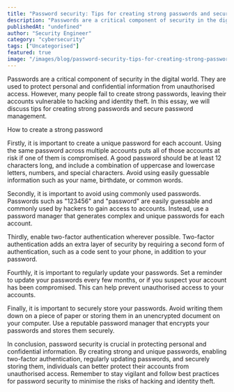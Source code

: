 ```yaml
---
title: "Password security: Tips for creating strong passwords and secure password management"
description: "Passwords are a critical component of security in the digital world. They are used to protect personal and confidential information from unauthorised access. Ho..."
publishedAt: "undefined"
author: "Security Engineer"
category: "cybersecurity"
tags: ["Uncategorised"]
featured: true
image: "/images/blog/password-security-tips-for-creating-strong-passwords-and-secure-password-management-featured.png"
---
```


Passwords are a critical component of security in the digital world. They are used to protect personal and confidential information from unauthorised access. However, many people fail to create strong passwords, leaving their accounts vulnerable to hacking and identity theft. In this essay, we will discuss tips for creating strong passwords and secure password management.

How to create a strong password

Firstly, it is important to create a unique password for each account. Using the same password across multiple accounts puts all of those accounts at risk if one of them is compromised. A good password should be at least 12 characters long, and include a combination of uppercase and lowercase letters, numbers, and special characters. Avoid using easily guessable information such as your name, birthdate, or common words.

Secondly, it is important to avoid using commonly used passwords. Passwords such as "123456" and "password" are easily guessable and commonly used by hackers to gain access to accounts. Instead, use a password manager that generates complex and unique passwords for each account.

Thirdly, enable two-factor authentication wherever possible. Two-factor authentication adds an extra layer of security by requiring a second form of authentication, such as a code sent to your phone, in addition to your password.

Fourthly, it is important to regularly update your passwords. Set a reminder to update your passwords every few months, or if you suspect your account has been compromised. This can help prevent unauthorised access to your accounts.

Finally, it is important to securely store your passwords. Avoid writing them down on a piece of paper or storing them in an unencrypted document on your computer. Use a reputable password manager that encrypts your passwords and stores them securely.

In conclusion, password security is crucial in protecting personal and confidential information. By creating strong and unique passwords, enabling two-factor authentication, regularly updating passwords, and securely storing them, individuals can better protect their accounts from unauthorised access. Remember to stay vigilant and follow best practices for password security to minimise the risks of hacking and identity theft.
